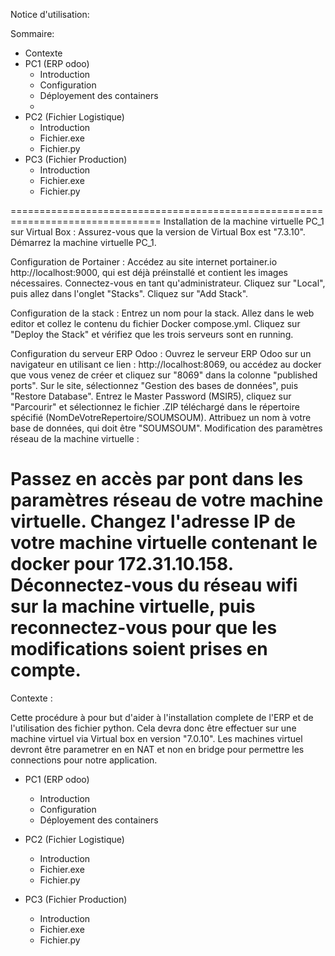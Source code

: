 Notice d'utilisation:

Sommaire:
- Contexte
- PC1 (ERP odoo)
    - Introduction
    - Configuration
    - Déployement des containers
    - 
- PC2 (Fichier Logistique)
    - Introduction
    - Fichier.exe
    - Fichier.py
- PC3 (Fichier Production)
    - Introduction
    - Fichier.exe
    - Fichier.py

================================================================================
Installation de la machine virtuelle PC_1 sur Virtual Box :
Assurez-vous que la version de Virtual Box est "7.3.10".
Démarrez la machine virtuelle PC_1.

Configuration de Portainer :
Accédez au site internet portainer.io http://localhost:9000, qui est déjà préinstallé et contient les images nécessaires.
Connectez-vous en tant qu'administrateur.
Cliquez sur "Local", puis allez dans l'onglet "Stacks".
Cliquez sur "Add Stack".

Configuration de la stack :
Entrez un nom pour la stack.
Allez dans le web editor et collez le contenu du fichier Docker compose.yml.
Cliquez sur "Deploy the Stack" et vérifiez que les trois serveurs sont en running.

Configuration du serveur ERP Odoo :
Ouvrez le serveur ERP Odoo sur un navigateur en utilisant ce lien : http://localhost:8069, ou accédez au docker que vous venez de créer et cliquez sur "8069" dans la colonne "published ports".
Sur le site, sélectionnez "Gestion des bases de données", puis "Restore Database".
Entrez le Master Password (MSIR5), cliquez sur "Parcourir" et sélectionnez le fichier .ZIP téléchargé dans le répertoire spécifié (NomDeVotreRepertoire/SOUMSOUM).
Attribuez un nom à votre base de données, qui doit être "SOUMSOUM".
Modification des paramètres réseau de la machine virtuelle :

Passez en accès par pont dans les paramètres réseau de votre machine virtuelle.
Changez l'adresse IP de votre machine virtuelle contenant le docker pour 172.31.10.158.
Déconnectez-vous du réseau wifi sur la machine virtuelle, puis reconnectez-vous pour que les modifications soient prises en compte.
================================================================================

Contexte :

Cette procédure à pour but d'aider à l'installation complete de l'ERP et de l'utilisation des fichier python.
Cela devra donc être effectuer sur une machine virtuel via Virtual box en version "7.0.10". Les machines virtuel devront être parametrer en en NAT et non en bridge pour permettre les connections pour notre application.

- PC1 (ERP odoo)
    - Introduction
    - Configuration
    - Déployement des containers


      
- PC2 (Fichier Logistique)
    - Introduction
    - Fichier.exe
    - Fichier.py
- PC3 (Fichier Production)
    - Introduction
    - Fichier.exe
    - Fichier.py
